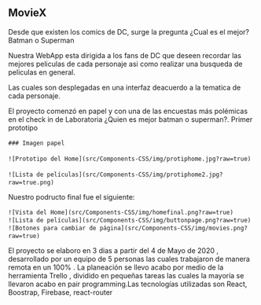 ## MovieX


Desde que existen los comics de DC, surge la pregunta ¿Cual es el mejor? Batman o Superman

Nuestra WebApp esta dirigida a los fans  de DC que deseen recordar las mejores peliculas de cada personaje asi como realizar una busqueda de peliculas en general.

 Las cuales son  desplegadas en una interfaz deacuerdo a la tematica de cada personaje.

El proyecto comenzó en papel y con una de las encuestas más polémicas en el check in de Laboratoria ¿Quien es mejor batman o superman?.
Primer prototipo 



	### Imagen papel
    
    ![Prototipo del Home](src/Components-CSS/img/protiphome.jpg?raw=true)

    ![Lista de películas](src/Components-CSS/img/protiphome2.jpg?raw=true.png)



Nuestro podructo final fue el siguiente:


  
    ![Vista del Home](src/Components-CSS/img/homefinal.png?raw=true)
    ![Lista de películas](src/Components-CSS/img/buttonpage.png?raw=true)
    ![Botones para cambiar de página](src/Components-CSS/img/movies.png?raw=true)

    


El proyecto se elaboro en 3 dias a partir del 4 de Mayo de 2020 , desarrollado por un equipo de 5 personas las cuales trabajaron de manera remota en un 100% . La planeación se llevo acabo por medio de la herramienta Trello , dividido en pequeñas tareas  las cuales la  mayoría se llevaron acabo en pair programming.Las tecnologías utilizadas son React, Boostrap, Firebase, react-router 

